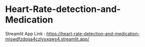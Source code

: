 # Heart-Rate-detection-and-Medication

Streamlit App Link : https://heart-rate-detection-and-medication-miswdfzdqsa4czlysxqws4.streamlit.app/
